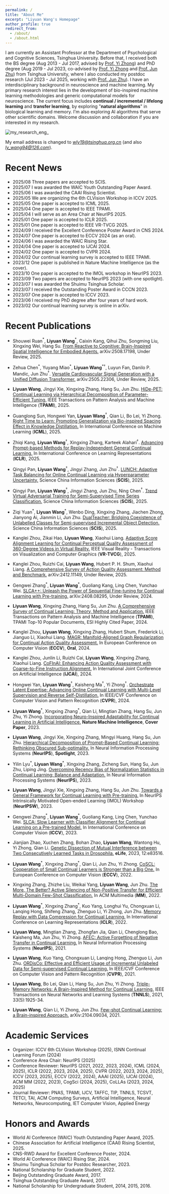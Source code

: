 ```yaml
---
permalink: /
title: "About Me"
excerpt: "Liyuan Wang's Homepage"
author_profile: true
redirect_from: 
  - /about/
  - /about.html
---
```

I am currently an Assistant Professor at the Department of Psychological and Cognitive Sciences, Tsinghua University. Before that, I received both the BS degree (Aug 2013 - Jul 2017, advised by [Prof. Yi Zhong](https://life.tsinghua.edu.cn/lifeen/info/1035/1105.htm)) and PhD degree (Aug 2019 - Jul 2023, co-advised by [Prof. Yi Zhong](https://life.tsinghua.edu.cn/lifeen/info/1035/1105.htm) and [Prof. Jun Zhu](http://ml.cs.tsinghua.edu.cn/~jun/index.shtml)) from Tsinghua University, where I also conducted my postdoc research (Jul 2023 - Jul 2025, working with [Prof. Jun Zhu](http://ml.cs.tsinghua.edu.cn/~jun/index.shtml)). I have an interdisciplinary background in neuroscience and machine learning. My primary research interest lies in the development of bio-inspired machine learning methodologies and generic computational models for neuroscience. The current focus includes **continual / incremental / lifelong learning** and **transfer learning**, by exploring "**natural algorithms**" in biological learning and memory. I'm also exploring AI algorithms that serve other scientific domains. Welcome discussion and collaboration if you are interested in my research.

![my_research_eng_](https://github.com/lywang3081/lywang3081.github.io/assets/53937203/5a65f61f-29ce-4c9a-8cd8-a0b426715068)

My email address is changed to *wly19@tsinghua.org.cn* (and also *ly_wang94@126.com*). 

Recent News
======
* 2025/08  Three papers are accepted to SCIS.
* 2025/07  I was awarded the WAIC Youth Outstanding Paper Award.
* 2025/06  I was awarded the CAAI Rising Scientist.
* 2025/05  We are organizing the 6th CLVision Workshop in ICCV 2025.
* 2025/05  One paper is accepted to ICML 2025.
* 2025/04  One paper is accepted to IEEE TPAMI.
* 2025/04  I will serve as an Area Chair at NeurIPS 2025.
* 2025/01  One paper is accepted to ICLR 2025.
* 2025/01  One paper is accepted to IEEE VR-TVCG 2025.
* 2024/09  I received the Excellent Conference Poster Award in CNS 2024.
* 2024/07  One paper is accepted to ECCV 2024 (as an oral).
* 2024/06  I was awarded the WAIC Rising Star.
* 2024/04  One paper is accepted to IJCAI 2024.
* 2024/02  One paper is accepted to CVPR 2024.
* 2024/02  Our continual learning survey is accepted to IEEE TPAMI.
* 2023/12  One paper is published in Nature Machine Intelligence (as the cover).
* 2023/10  One paper is accepted to the IMOL workshop in NeurIPS 2023.
* 2023/09  Two papers are accepted to NeurIPS 2023 (with one spotlight).
* 2023/07  I was awarded the Shuimu Tsinghua Scholar.
* 2023/07  I received the Outstanding Poster Award in CCCN 2023.
* 2023/07  One paper is accepted to ICCV 2023.
* 2023/06  I received my PhD degree after four years of hard work.
* 2023/02  Our continual learning survey is online in arXiv.


Recent Publications
======

* Shouwei Ruan$^{\ast}$, **Liyuan Wang**$^{\ast}$, Caixin Kang, Qihui Zhu, Songming Liu, Xingxing Wei, Hang Su. [From Reactive to Cognitive: Brain-Inspired Spatial Intelligence for Embodied Agents.](https://arxiv.org/abs/2508.17198) arXiv:2508.17198, Under Review, 2025.
  
* Zehua Chen$^{\ast}$, Yuyang Miao$^{\ast}$, **Liyuan Wang**$^{\ast\dagger}$, Luyun Fan, Danilo P. Mandic, Jun Zhu$^{\dagger}$. [Versatile Cardiovascular Signal Generation with a Unified Diffusion Transformer.](https://arxiv.org/abs/2505.22306) arXiv:2505.22306, Under Review, 2025.

* **Liyuan Wang**, Jingyi Xie, Xingxing Zhang, Hang Su, Jun Zhu. [HiDe-PET: Continual Learning via Hierarchical Decomposition of Parameter-Efficient Tuning.](https://arxiv.org/abs/2407.05229) IEEE Transactions on Pattern Analysis and Machine Intelligence (**TPAMI**), 2025.

* Guanglong Sun, Hongwei Yan, **Liyuan Wang**$^{\dagger}$, Qian Li, Bo Lei, Yi Zhong. [Right Time to Learn: Promoting Generalization via Bio-inspired Spacing Effect in Knowledge Distillation.](https://arxiv.org/abs/2502.06192) In International Conference on Machine Learning (**ICML**), 2025.

* Zhiqi Kang, **Liyuan Wang**$^{\dagger}$, Xingxing Zhang, Karteek Alahari$^{\dagger}$. [Advancing Prompt-based Methods for Replay-Independent General Continual Learning.](https://openreview.net/forum?id=V6uxd8MEqw) In International Conference on Learning Representations (**ICLR**), 2025.

* Qingyi Pan, **Liyuan Wang**$^{\dagger}$, Jingyi Zhang, Jun Zhu$^{\dagger}$. [LUNCH: Adaptive Task Balancing for Online Continual Learning via Hyperparameter Uncertainty.]() Science China Information Sciences (**SCIS**), 2025.

* Qingyi Pan, **Liyuan Wang**$^{\dagger}$, Jingyi Zhang, Jun Zhu, Ning Chen$^{\dagger}$. [Trend Virtual Adversarial Training for Semi-Supervised Time Series Classification.]() Science China Information Sciences (**SCIS**), 2025.

* Ziqi Yuan$^{\ast}$, **Liyuan Wang**$^{\ast}$, Wenbo Ding, Xingxing Zhang, Jiachen Zhong, Jianyong Ai, Jianmin Li, Jun Zhu. [DualTeacher: Bridging Coexistence of Unlabelled Classes for Semi-supervised Incremental Object Detection.](https://arxiv.org/abs/2401.05362) Science China Information Sciences (**SCIS**), 2025.

* Kanglei Zhou, Zikai Hao, **Liyuan Wang**, Xiaohui Liang. [Adaptive Score Alignment Learning for Continual Perceptual Quality Assessment of 360-Degree Videos in Virtual Reality.]() IEEE Visual Reality - Transactions on Visualization and Computer Graphics (**VR-TVCG**), 2025.

* Kanglei Zhou, Ruizhi Cai, **Liyuan Wang**, Hubert P. H. Shum, Xiaohui Liang. [A Comprehensive Survey of Action Quality Assessment: Method and Benchmark.](https://arxiv.org/abs/2412.11149) arXiv:2412.11149, Under Review, 2025.

* Gengwei Zhang$^{\ast}$, **Liyuan Wang**$^{\ast}$, Guoliang Kang, Ling Chen, Yunchao Wei. [SLCA++: Unleash the Power of Sequential Fine-tuning for Continual Learning with Pre-training.](https://arxiv.org/abs/2408.08295) arXiv:2408.08295, Under Review, 2024.

* **Liyuan Wang**, Xingxing Zhang, Hang Su, Jun Zhu. [A Comprehensive Survey of Continual Learning: Theory, Method and Application.](https://arxiv.org/abs/2302.00487) IEEE Transactions on Pattern Analysis and Machine Intelligence (**TPAMI**), TPAMI Top-10 Popular Documents, ESI Highly Cited Paper, 2024.

* Kanglei Zhou, **Liyuan Wang**, Xingxing Zhang, Hubert Shum, Frederick Li, Jianguo Li, Xiaohui Liang. [MAGR: Manifold-Aligned Graph Regularization for Continual Action Quality Assessment.](https://arxiv.org/abs/2403.04398) In European Conference on Computer Vision (**ECCV**), **Oral**, 2024.

* Kanglei Zhou, Junlin Li, Ruizhi Cai, **Liyuan Wang**, Xingxing Zhang, Xiaohui Liang. [CoFInAl: Enhancing Action Quality Assessment with Coarse-to-Fine Instruction Alignment.](https://arxiv.org/abs/2404.13999) In International Joint Conference on Artificial Intelligence (**IJCAI**), 2024.

* Hongwei Yan, **Liyuan Wang**$^{\dagger}$, Kaisheng Ma$^{\dagger}$, Yi Zhong$^{\dagger}$. [Orchestrate Latent Expertise: Advancing Online Continual Learning with Multi-Level Supervision and Reverse Self-Distillation.](https://arxiv.org/abs/2404.00417) In IEEE/CVF Conference on Computer Vision and Pattern Recognition (**CVPR**), 2024.
  
* **Liyuan Wang**$^{\ast}$, Xingxing Zhang$^{\ast}$, Qian Li, Mingtian Zhang, Hang Su, Jun Zhu, Yi Zhong. [Incorporating Neuro-Inspired Adaptability for Continual Learning in Artificial Intelligence.](https://www.nature.com/articles/s42256-023-00747-w) **Nature Machine Intelligence**, **Cover Paper**, 2023.

* **Liyuan Wang**, Jingyi Xie, Xingxing Zhang, Mingyi Huang, Hang Su, Jun Zhu. [Hierarchical Decomposition of Prompt-Based Continual Learning: Rethinking Obscured Sub-optimality.](https://arxiv.org/abs/2310.07234) In Neural Information Processing Systems (**NeurIPS**), **Spotlight**, 2023.

* Yilin Lyu$^{\ast}$, **Liyuan Wang**$^{\ast}$, Xingxing Zhang, Zicheng Sun, Hang Su, Jun Zhu, Liping Jing. [Overcoming Recency Bias of Normalization Statistics in Continual Learning: Balance and Adaptation.](https://arxiv.org/abs/2310.08855) In Neural Information Processing Systems (**NeurIPS**), 2023.

* **Liyuan Wang**, Jingyi Xie, Xingxing Zhang, Hang Su, Jun Zhu. [Towards a General Framework for Continual Learning with Pre-training.]() In NeurIPS Intrinsically Motivated Open-ended Learning (IMOL) Workshop (**NeurIPSW**), 2023.

* Gengwei Zhang$^{\ast}$, **Liyuan Wang**$^{\ast}$, Guoliang Kang, Ling Chen, Yunchao Wei. [SLCA: Slow Learner with Classifier Alignment for Continual Learning on a Pre-trained Model.](https://arxiv.org/abs/2303.05118) In International Conference on Computer Vision (**ICCV**), 2023.

* Jianjian Zhao, Xuchen Zhang, Bohan Zhao, **Liyuan Wang**, Wantong Hu, Yi Zhong, Qian Li. [Genetic Dissection of Mutual Interference between Two Consecutively Learned Tasks in Drosophila.](https://www.biorxiv.org/content/10.1101/2022.10.18.512721.abstract) **eLife**, 2023, 12:e83516.

* **Liyuan Wang**$^{\ast}$, Xingxing Zhang$^{\ast}$, Qian Li, Jun Zhu, Yi Zhong. [CoSCL: Cooperation of Small Continual Learners is Stronger than a Big One.](https://arxiv.org/abs/2207.06543) In European Conference on Computer Vision (**ECCV**), 2022.
 
* Xingxing Zhang, Zhizhe Liu, Weikai Yang, **Liyuan Wang**, Jun Zhu. [The More, The Better? Active Silencing of Non-Positive Transfer for Efficient Multi-Domain Few-Shot Classification.](https://repo.vicayang.cc/The_More_The_Better/The_More_The_Better.pdf) In ACM Multimedia (**MM**), 2022.
  
* **Liyuan Wang**$^{\ast}$, Xingxing Zhang$^{\ast}$, Kuo Yang, Longhui Yu, Chongxuan Li, Lanqing Hong, Shifeng Zhang, Zhenguo Li, Yi Zhong, Jun Zhu. [Memory Replay with Data Compression for Continual Learning.](https://openreview.net/pdf?id=a7H7OucbWaU) In International Conference on Learning Representations (**ICLR**), 2022.

* **Liyuan Wang**, Mingtian Zhang, Zhongfan Jia, Qian Li, Chenglong Bao, Kaisheng Ma, Jun Zhu, Yi Zhong. [AFEC: Active Forgetting of Negative Transfer in Continual Learning.](https://papers.nips.cc/paper/2021/hash/bc6dc48b743dc5d013b1abaebd2faed2-Abstract.html) In Neural Information Processing Systems (**NeurIPS**), 2021.
  
* **Liyuan Wang**, Kuo Yang, Chongxuan Li, Lanqing Hong, Zhenguo Li, Jun Zhu. [ORDisCo: Effective and Efficient Usage of Incremental Unlabeled Data for Semi-supervised Continual Learning.](https://openaccess.thecvf.com/content/CVPR2021/html/Wang_ORDisCo_Effective_and_Efficient_Usage_of_Incremental_Unlabeled_Data_for_CVPR_2021_paper.html) In IEEE/CVF Conference on Computer Vision and Pattern Recognition (**CVPR**), 2021.

* **Liyuan Wang**, Bo Lei, Qian Li, Hang Su, Jun Zhu, Yi Zhong. [Triple-Memory Networks: A Brain-Inspired Method for Continual Learning.](https://ieeexplore.ieee.org/document/9540230) IEEE Transactions on Neural Networks and Learning Systems (**TNNLS**), 2021, 33(5):1925-34.

* **Liyuan Wang**, Qian Li, Yi Zhong, Jun Zhu. [Few-shot Continual Learning: a Brain-inspired Approach.](https://arxiv.org/abs/2104.09034) arXiv:2104.09034, 2021.
    
    
Academic Services
======
* Organizer: ICCV 6th CLVision Workshop (2025), ISNN Continual Learning Forum (2024)
* Conference Area Chair: NeurIPS (2025)
* Conference Reviewer: NeurIPS (2021, 2022, 2023, 2024), ICML (2024, 2025), ICLR (2022, 2023, 2024, 2025), CVPR (2022, 2023, 2024, 2025), ICCV (2023, 2025), ECCV (2022, 2024), AAAI (2025), IJCAI (2024), ACM MM (2022, 2023), CogSci (2024, 2025), CoLLAs (2023, 2024, 2025)
* Journal Reviewer: PNAS, TPAMI, IJCV, TAFFC, TIP, TNNLS, TCSVT, TETCI, TAI, ACM Computing Surveys, Artificial Intelligence, Neural Networks, Neurocomputing, IET Computer Vision, Applied Energy



Honors and Awards
======
* World AI Conference (WAIC) Youth Outstanding Paper Award, 2025.
* Chinese Association for Artificial Intelligence (CAAI) Rising Scientist, 2025.
* CNS-RWD Award for Excellent Conference Poster, 2024.
* World AI Conference (WAIC) Rising Star, 2024.
* Shuimu Tsinghua Scholar for Postdoc Researcher, 2023.
* National Scholarship for Graduate Student, 2022.
* Beijing Outstanding Graduate Award, 2017.
* Tsinghua Outstanding Graduate Award, 2017.
* National Scholarship for Undergraduate Student, 2014, 2015, 2016.

  
